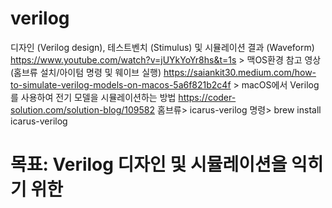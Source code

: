 # verilog
디자인 (Verilog design), 테스트벤치 (Stimulus) 및 시뮬레이션 결과 (Waveform) 
https://www.youtube.com/watch?v=jUYkYoYr8hs&t=1s > 맥OS환경 참고 영상 (홈브류 설치/아이텀 명령 및 웨이브 실행)
https://saiankit30.medium.com/how-to-simulate-verilog-models-on-macos-5a6f821b2c4f > macOS에서 Verilog를 사용하여 전기 모델을 시뮬레이션하는 방법
https://coder-solution.com/solution-blog/109582
홈브류> icarus-verilog
명령> brew install icarus-verilog
# 목표: Verilog 디자인 및 시뮬레이션을 익히기 위한
